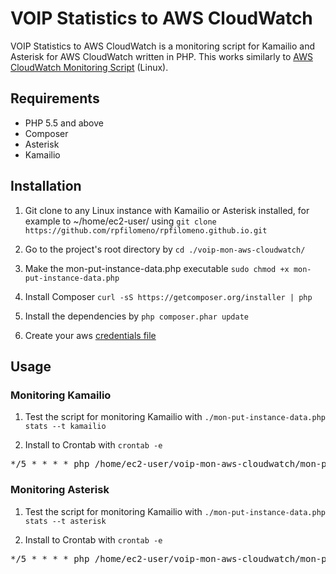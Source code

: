 VOIP Statistics to AWS CloudWatch
=================================

VOIP Statistics to AWS CloudWatch is a monitoring script for Kamailio and Asterisk 
for AWS CloudWatch written in PHP. This works similarly to [AWS CloudWatch Monitoring Script](http://docs.aws.amazon.com/AmazonCloudWatch/latest/DeveloperGuide/mon-scripts.html) (Linux).


Requirements
------------

* PHP 5.5 and above
* Composer
* Asterisk
* Kamailio


Installation
------------

1. Git clone to any Linux instance with Kamailio or Asterisk installed, 
for example to ~/home/ec2-user/ using 
```git clone https://github.com/rpfilomeno/rpfilomeno.github.io.git```

2. Go to the project's root directory by ```cd ./voip-mon-aws-cloudwatch/```

3. Make the mon-put-instance-data.php executable ```sudo chmod +x mon-put-instance-data.php```

4. Install Composer ```curl -sS https://getcomposer.org/installer | php```

5. Install the dependencies by ```php composer.phar update```

6. Create your aws [credentials file](http://docs.aws.amazon.com/aws-sdk-php/v3/guide/guide/credentials.html#credential-profiles)


Usage
-----

### Monitoring Kamailio

1. Test the script for monitoring Kamailio with 
```./mon-put-instance-data.php stats --t kamailio```

2. Install to Crontab with ```crontab -e```
<pre>
*/5 * * * * php /home/ec2-user/voip-mon-aws-cloudwatch/mon-put-instance-data.php stats --s kamailio
</pre>


### Monitoring Asterisk

1. Test the script for monitoring Kamailio with 
```./mon-put-instance-data.php stats --t asterisk```

2. Install to Crontab with ```crontab -e```
<pre>
*/5 * * * * php /home/ec2-user/voip-mon-aws-cloudwatch/mon-put-instance-data.php stats --s asterisk
</pre>